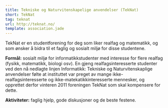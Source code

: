 ```yaml
---
title: Tekniske og Naturvitenskapelige anvendelser (TekNat)
short: TekNat
tag: teknat
url: http://teknat.no/
template: association.jade
---
```


TekNat er en studentforening for deg som liker realfag og matematikk, og som ønsker å bidra til et faglig og sosialt miljø for disse studentene.

**Formål:** sosialt miljø for informatikkstudenter med interesse for flere realfag (fysikk, matematikk, biologi osv). En gjeng realfagsinteresserte studenter ved den nå nedlagte linjen Informatikk: Tekniske og Naturvitenskaplige anvendelser følte at instituttet var preget av mange ikke-realfagsinteresserte og ikke-matekatikkinteresserte mennesker, og opprettet derfor vinteren 2011 foreningen TekNat som skal kompensere for dette.

**Aktiviteter:** faglig hjelp, gode diskusjoner og de beste festene.